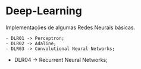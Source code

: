 # Deep-Learning
Implementações de algumas Redes Neurais básicas.

	- DLR01 -> Perceptron;
	- DLR02 -> Adaline;
	- DLR03 -> Convolutional Neural Networks;
  - DLR04 -> Recurrent Neural Networks;
